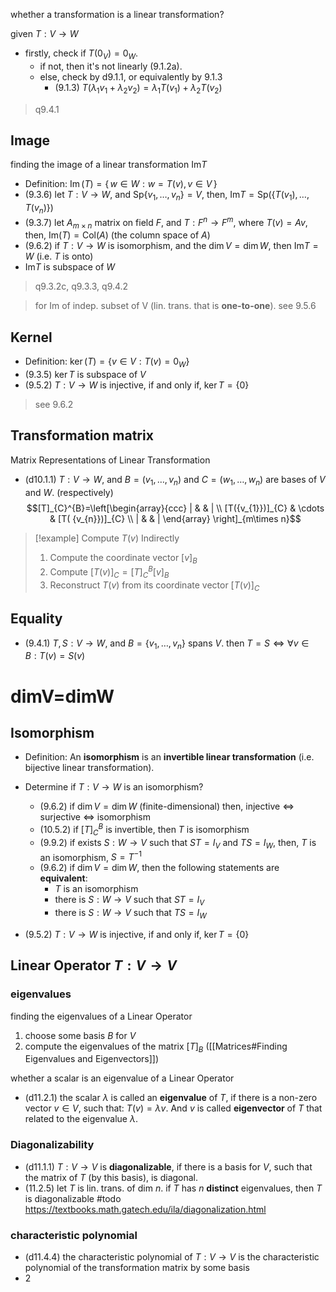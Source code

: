 whether a transformation is a linear transformation?

given $T:V\to W$
- firstly, check if $T(0_{V})=0_{W}$. 
	- if not, then it's not linearly (9.1.2a). 
	- else, check by d9.1.1, or equivalently by 9.1.3
		- (9.1.3)  $T(\lambda_{1}v_{1}+\lambda_{2}v_{2})=\lambda_{1}T(v_{1})+\lambda_{2}T(v_{2})$

>q9.4.1

## Image

finding the image of a linear transformation $\text{Im}T$

- Definition: $\operatorname{Im}(T) = \{\,w \in W: w = T(v), v \in V\,\}$
- (9.3.6) let $T:V\to W$, and $\text{Sp}\{ v_{1},\dots ,v_{n} \}=V$, then, $\text{Im}{T}=\text{Sp}{(\{ T(v_{1}),\dots,T(v_{n}) \})}$
- (9.3.7) let $A_{m \times n}$ matrix on field $F$, and $T:F^n\to F^m$, where $T(v)=Av$, then, $\text{Im}(T)=\text{Col}{(A)}$ (the column space of $A$)
- (9.6.2) if $T:V\to W$ is isomorphism, and the $\dim{V}=\dim{W}$, then $\text{Im}{T}=W$ (i.e. $T$ is onto)
- $\text{Im}T$ is subspace of $W$

>q9.3.2c, q9.3.3, q9.4.2

>for Im of indep. subset of V (lin. trans. that is **one-to-one**). see 9.5.6 

## Kernel 

- Definition: $\ker(T) = \{ v \in V : T(v) = 0_W\}$
- (9.3.5) $\ker T$ is subspace of $V$
- (9.5.2) $T:V\to W$ is injective, if and only if, $\ker{T}=\{ 0 \}$

>see 9.6.2 

## Transformation matrix

Matrix Representations of Linear Transformation

- (d10.1.1) $T:V\to W$, and $B=(v_{1},\dots,v_{n})$ and $C=(w_{1},\dots,w_{n})$ are bases of $V$ and $W$. (respectively) 
$$[T]_{C}^{B}=\left[\begin{array}{ccc} | & & | \\ [T({v_{1}})]_{C} & \cdots & [T( {v_{n}})]_{C} \\ | & & | \end{array} \right]_{m\times n}$$


> [!example] Compute $T(v)$ Indirectly 
> 1. Compute the coordinate vector $[v]_{B}$
> 2. Compute $[T(v)]_{C}=[T]_{C}^{B}[v]_{B}$
> 3. Reconstruct $T(v)$ from its coordinate vector $[T(v)]_{C}$

## Equality

- (9.4.1) $T,S:V\to W$, and $B=\{ v_{1},\dots,v_{n} \}$ spans $V$. then $T=S \iff \forall{v\in B}:{T(v)=S(v)}$ 

# dimV=dimW

## Isomorphism

- Definition: An **isomorphism** is an **invertible linear transformation** (i.e. bijective linear transformation).

- Determine if $T:V\to W$ is an isomorphism?
	- (9.6.2)  if $\dim{V}=\dim{W}$ (finite-dimensional) then, injective $\iff$ surjective $\iff$ isomorphism
	- (10.5.2) if $[T]^B_{C}$ is invertible, then $T$ is isomorphism
	- (9.9.2) if exists $S:W\to V$ such that $ST=I_{V}$ and $TS=I_{W}$, then, $T$ is an isomorphism, $S=T^{-1}$
	- (9.6.2)  if $\dim{V}=\dim{W}$, then the following statements are **equivalent**:
		- $T$ is an isomorphism
		- there is $S:W\to V$ such that $ST=I_{V}$
		- there is $S:W\to V$ such that $TS=I_{W}$

- (9.5.2) $T:V\to W$ is injective, if and only if, $\ker{T}=\{ 0 \}$

## Linear Operator $T:V \to V$

### eigenvalues 

finding the eigenvalues of a Linear Operator 
1. choose some basis $B$ for $V$
2. compute the eigenvalues of the matrix $[T]_{B}$ ([[Matrices#Finding Eigenvalues and Eigenvectors]])

whether a scalar is an eigenvalue of a Linear Operator 
- (d11.2.1) the scalar $\lambda$ is called an **eigenvalue** of $T$, if there is a non-zero vector $v \in V$, such that: $T(v)=\lambda{v}$. And $v$ is called **eigenvector** of $T$ that related to the eigenvalue $\lambda$. 

### Diagonalizability

- (d11.1.1) $T:V\to V$ is **diagonalizable**, if there is a basis for $V$, such that the matrix of $T$ (by this basis), is diagonal.
- (11.2.5) let $T$ is lin. trans. of dim $n$. if $T$ has $n$ **distinct** eigenvalues, then $T$ is diagonalizable
#todo  https://textbooks.math.gatech.edu/ila/diagonalization.html

### characteristic polynomial

- (d11.4.4) the characteristic polynomial of $T:V\to V$ is the characteristic polynomial of the transformation matrix by some basis
- 2